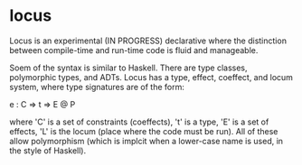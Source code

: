 locus
=====

Locus is an experimental (IN PROGRESS) declarative where the distinction between compile-time and run-time code is fluid and manageable.

Soem of the syntax is similar to Haskell. There are type classes, polymorphic types, and ADTs. Locus has a type, effect, 
coeffect, and locum system, where type signatures are of the form:

e : C => t => E @ P

where 'C' is a set of constraints (coeffects), 't' is a type, 'E' is a set of effects, 'L' is the locum (place where the code must be run).
All of these allow polymorphism (which is implcit when a lower-case name is used, in the style of Haskell).


